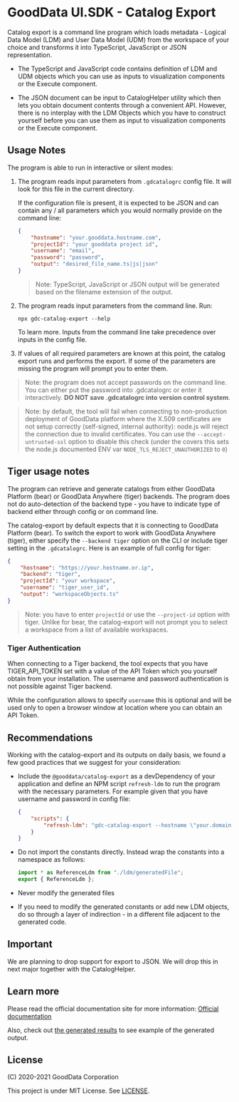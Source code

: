 # GoodData UI.SDK - Catalog Export

Catalog export is a command line program which loads metadata - Logical Data Model (LDM) and User Data Model (UDM)
from the workspace of your choice and transforms it into TypeScript, JavaScript or JSON representation.

-   The TypeScript and JavaScript code contains definition of LDM and UDM objects which you can use as inputs to
    visualization components or the Execute component.

-   The JSON document can be input to CatalogHelper utility which then lets you obtain document contents through
    a convenient API. However, there is no interplay with the LDM Objects which you have to construct yourself before
    you can use them as input to visualization components or the Execute component.

## Usage Notes

The program is able to run in interactive or silent modes:

1.  The program reads input parameters from `.gdcatalogrc` config file. It will look for this file in the current directory.

    If the configuration file is present, it is expected to be JSON and can contain any / all parameters which you would normally provide on the command line:

    ```json
    {
        "hostname": "your.gooddata.hostname.com",
        "projectId": "your gooddata project id",
        "username": "email",
        "password": "password",
        "output": "desired_file_name.ts|js|json"
    }
    ```

    > Note: TypeScript, JavaScript or JSON output will be generated based on the filename extension of the output.

2.  The program reads input parameters from the command line. Run:

    `npx gdc-catalog-export --help`

    To learn more. Inputs from the command line take precedence over inputs in the config file.

3.  If values of all required parameters are known at this point, the catalog export runs and performs the export.
    If some of the parameters are missing the program will prompt you to enter them.

> Note: the program does not accept passwords on the command line.
> You can either put the password into .gdcatalogrc or enter it interactively.
> **DO NOT save .gdcatalogrc into version control system**.

> Note: by default, the tool will fail when connecting to non-production deployment of GoodData platform where
> the X.509 certificates are not setup correctly (self-signed, internal authority): node.js will reject the
> connection due to invalid certificates. You can use the `--accept-untrusted-ssl` option to disable this
> check (under the covers this sets the node.js documented ENV var `NODE_TLS_REJECT_UNAUTHORIZED` to `0`)

## Tiger usage notes

The program can retrieve and generate catalogs from either GoodData Platform (bear) or GoodData Anywhere (tiger)
backends. The program does not do auto-detection of the backend type - you have to indicate type of backend
either through config or on command line.

The catalog-export by default expects that it is connecting to GoodData Platform (bear). To switch the
export to work with GoodData Anywhere (tiger), either specify the `--backend tiger` option on the CLI or include tiger
setting in the `.gdcatalogrc`. Here is an example of full config for tiger:

```json
{
    "hostname": "https://your.hostname.or.ip",
    "backend": "tiger",
    "projectId": "your workspace",
    "username": "tiger_user_id",
    "output": "workspaceObjects.ts"
}
```

> Note: you have to enter `projectId` or use the `--project-id` option with tiger. Unlike for bear, the
> catalog-export will not prompt you to select a workspace from a list of available workspaces.

### Tiger Authentication

When connecting to a Tiger backend, the tool expects that you have TIGER_API_TOKEN set with a value of the API Token
which you yourself obtain from your installation. The username and password authentication is not possible against
Tiger backend.

While the configuration allows to specify `username` this is optional and will be used only to open a browser window
at location where you can obtain an API Token.

## Recommendations

Working with the catalog-export and its outputs on daily basis, we found a few good practices that we suggest for
your consideration:

-   Include the `@gooddata/catalog-export` as a devDependency of your application and define an NPM script `refresh-ldm`
    to run the program with the necessary parameters. For example given that you have username and password in
    config file:

    ```json
    {
        "scripts": {
            "refresh-ldm": "gdc-catalog-export --hostname \"your.domain.gooddata.com\" --project-id \"yourProjectId\" --output \"catalog.ts\""
        }
    }
    ```

-   Do not import the constants directly. Instead wrap the constants into a namespace as follows:

    ```typescript
    import * as ReferenceLdm from "./ldm/generatedFile";
    export { ReferenceLdm };
    ```

-   Never modify the generated files

-   If you need to modify the generated constants or add new LDM objects, do so through a layer of indirection -
    in a different file adjacent to the generated code.

## Important

We are planning to drop support for export to JSON. We will drop this in next major together with the CatalogHelper.

## Learn more

Please read the official documentation site for more information:
[Official documentation](https://sdk.gooddata.com/gooddata-ui/docs/gdc_catalog_export.html)

Also, check out [the generated results](../reference-workspace/src/ldm/full.ts) to see example of the
generated output.

## License

(C) 2020-2021 GoodData Corporation

This project is under MIT License. See [LICENSE](LICENSE).
